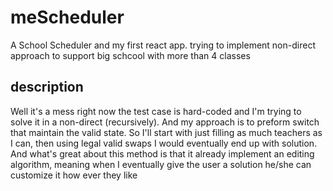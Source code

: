 # meScheduler
A School Scheduler and my first react app. trying to implement non-direct approach to support big schcool with more than 4 classes

## description ##
Well it's a mess right now the test case is hard-coded and I'm trying to solve it in a non-direct (recursively).
And my approach is to preform switch that maintain the valid state.
So I'll start with just filling as much teachers as I can, then using legal valid swaps I would eventually end up with solution.
And what's great about this method is that it already implement an editing algorithm, meaning when I eventually give the user a solution he/she can customize it how ever they like


